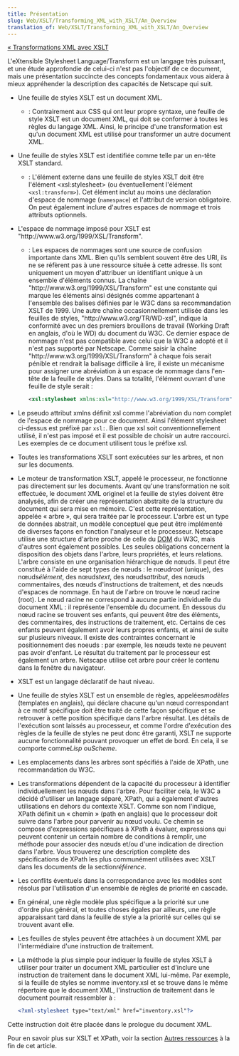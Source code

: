 ```yaml
---
title: Présentation
slug: Web/XSLT/Transforming_XML_with_XSLT/An_Overview
translation_of: Web/XSLT/Transforming_XML_with_XSLT/An_Overview
---
```


[« Transformations XML avec XSLT](/fr/docs/Transformations_XML_avec_XSLT)

L'eXtensible Stylesheet Language/Transform est un langage très puissant, et une étude approfondie de celui-ci n'est pas l'objectif de ce document, mais une présentation succincte des concepts fondamentaux vous aidera à mieux appréhender la description des capacités de Netscape qui suit.

- Une feuille de styles XSLT est un document XML.
  - : Contrairement aux CSS qui ont leur propre syntaxe, une feuille de style XSLT est un document XML, qui doit se conformer à toutes les règles du langage XML. Ainsi, le principe d'une transformation est qu'un document XML est utilisé pour transformer un autre document XML.
- Une feuille de styles XSLT est identifiée comme telle par un en-tête XSLT standard.
  - : L'élément externe dans une feuille de styles XSLT doit être l'élément \<xsl:stylesheet> (ou éventuellement l'élément `<xsl:transform>`). Cet élément inclut au moins une déclaration d'espace de nommage (`namespace`) et l'attribut de version obligatoire. On peut également inclure d'autres espaces de nommage et trois attributs optionnels.
- L'espace de nommage imposé pour XSLT est "http\://www\.w3.org/1999/XSL/Transform".

  - : Les espaces de nommages sont une source de confusion importante dans XML. Bien qu'ils semblent souvent être des URI, ils ne se réfèrent pas à une ressource située à cette adresse. Ils sont uniquement un moyen d'attribuer un identifiant unique à un ensemble d'éléments connus. La chaîne "http\://www\.w3.org/1999/XSL/Transform" est une constante qui marque les éléments ainsi désignés comme appartenant à l'ensemble des balises définies par le W3C dans sa recommandation XSLT de 1999. Une autre chaîne occasionnellement utilisée dans les feuilles de styles, "http\://www\.w3.org/TR/WD-xsl", indique la conformité avec un des premiers brouillons de travail (Working Draft en anglais, d'où le WD) du document du W3C. Ce dernier espace de nommage n'est pas compatible avec celui que la W3C a adopté et il n'est pas supporté par Netscape. Comme saisir la chaîne "http\://www\.w3.org/1999/XSL/Transform" à chaque fois serait pénible et rendrait la balisage difficile à lire, il existe un mécanisme pour assigner une abréviation à un espace de nommage dans l'en-tête de la feuille de styles. Dans sa totalité, l'élément ouvrant d'une feuille de style serait&nbsp;:

    ```xml
    <xsl:stylesheet xmlns:xsl="http://www.w3.org/1999/XSL/Transform" version="1.0">
    ```

- Le pseudo attribut xmlns définit xsl comme l'abréviation du nom complet de l'espace de nommage pour ce document. Ainsi l'élément stylesheet ci-dessus est préfixé par `xsl:`. Bien que xsl soit conventionnellement utilisé, il n'est pas imposé et il est possible de choisir un autre raccourci. Les exemples de ce document utilisent tous le préfixe xsl.
- Toutes les transformations XSLT sont exécutées sur les arbres, et non sur les documents.
- Le moteur de transformation XSLT, appelé le processeur, ne fonctionne pas directement sur les documents. Avant qu'une transformation ne soit effectuée, le document XML originel et la feuille de styles doivent être analysés, afin de créer une représentation abstraite de la structure du document qui sera mise en mémoire. C'est cette représentation, appelée «&nbsp;arbre&nbsp;», qui sera traitée par le processeur. L'arbre est un type de données abstrait, un modèle conceptuel que peut être implémenté de diverses façons en fonction l'analyseur et le processeur. Netscape utilise une structure d'arbre proche de celle du [DOM](/fr/DOM) du W3C, mais d'autres sont également possibles. Les seules obligations concernent la disposition des objets dans l'arbre, leurs propriétés, et leurs relations. L'arbre consiste en une organisation hiérarchique de nœuds. Il peut être constitué à l'aide de sept types de nœuds&nbsp;: le nœud*root* (unique), des nœuds*élément*, des nœuds*text*, des nœuds*attribut*, des nœuds commentaires, des nœuds d'instructions de traitement, et des nœuds d'espaces de nommage. En haut de l'arbre on trouve le nœud racine (root). Le nœud racine ne correspond à aucune partie individuelle du document XML&nbsp;: il représente l'ensemble du document. En dessous du nœud racine se trouvent ses enfants, qui peuvent être des éléments, des commentaires, des instructions de traitement, etc. Certains de ces enfants peuvent également avoir leurs propres enfants, et ainsi de suite sur plusieurs niveaux. Il existe des contraintes concernant le positionnement des noeuds&nbsp;: par exemple, les nœuds texte ne peuvent pas avoir d'enfant. Le résultat du traitement par le processeur est également un arbre. Netscape utilise cet arbre pour créer le contenu dans la fenêtre du navigateur.
- XSLT est un langage déclaratif de haut niveau.
- Une feuille de styles XSLT est un ensemble de règles, appelées*modèles* (templates en anglais), qui déclare chacune qu'un nœud correspondant à ce motif spécifique doit être traité de cette façon spécifique et se retrouver à cette position spécifique dans l'arbre résultat. Les détails de l'exécution sont laissés au processeur, et comme l'ordre d'exécution des règles de la feuille de styles ne peut donc être garanti, XSLT ne supporte aucune fonctionnalité pouvant provoquer un effet de bord. En cela, il se comporte comme*Lisp* ou*Scheme*.
- Les emplacements dans les arbres sont spécifiés à l'aide de XPath, une recommandation du W3C.
- Les transformations dépendent de la capacité du processeur à identifier individuellement les nœuds dans l'arbre. Pour faciliter cela, le W3C a décidé d'utiliser un langage séparé, XPath, qui a également d'autres utilisations en dehors du contexte XSLT. Comme son nom l'indique, XPath définit un «&nbsp;chemin&nbsp;» (path en anglais) que le processeur doit suivre dans l'arbre pour parvenir au nœud voulu. Ce chemin se compose d'expressions spécifiques à XPath à évaluer, expressions qui peuvent contenir un certain nombre de conditions à remplir, une méthode pour associer des nœuds et/ou d'une indication de direction dans l'arbre. Vous trouverez une description complète des spécifications de XPath les plus communément utilisées avec XSLT dans les documents de la section*référence*.
- Les conflits éventuels dans la correspondance avec les modèles sont résolus par l'utilisation d'un ensemble de règles de priorité en cascade.
- En général, une règle modèle plus spécifique a la priorité sur une d'ordre plus général, et toutes choses égales par ailleurs, une règle apparaissant tard dans la feuille de style a la priorité sur celles qui se trouvent avant elle.
- Les feuilles de styles peuvent être attachées à un document XML par l'intermédiaire d'une instruction de traitement.
- La méthode la plus simple pour indiquer la feuille de styles XSLT à utiliser pour traiter un document XML particulier est d'inclure une instruction de traitement dans le document XML lui-même. Par exemple, si la feuille de styles se nomme inventory.xsl et se trouve dans le même répertoire que le document XML, l'instruction de traitement dans le document pourrait ressembler à&nbsp;:

  ```xml
  <?xml-stylesheet type="text/xml" href="inventory.xsl"?>
  ```

Cette instruction doit être placée dans le prologue du document XML.

Pour en savoir plus sur XSLT et XPath, voir la section [Autres ressources](/fr/Transformations_XML_avec_XSLT/Autres_ressources) à la fin de cet article.

